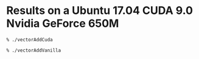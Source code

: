 
# Results on a Ubuntu 17.04 CUDA 9.0 Nvidia GeForce 650M

```
% ./vectorAddCuda

```

```
% ./vectorAddVanilla

```
